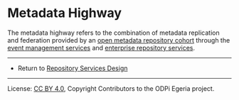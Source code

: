 <!-- SPDX-License-Identifier: CC-BY-4.0 -->
<!-- Copyright Contributors to the ODPi Egeria project. -->

# Metadata Highway

The metadata highway refers to the combination of metadata replication and federation
provided by an [open metadata repository cohort](open-metadata-repository-cohort.md)
through the [event management services](subsystem-descriptions/event-management-services.md) and
[enterprise repository services](subsystem-descriptions/enterprise-repository-services.md).


----
* Return to [Repository Services Design](.)

----
License: [CC BY 4.0](https://creativecommons.org/licenses/by/4.0/),
Copyright Contributors to the ODPi Egeria project.